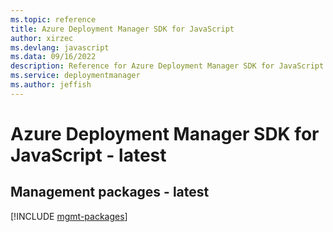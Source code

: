 ```yaml
---
ms.topic: reference
title: Azure Deployment Manager SDK for JavaScript
author: xirzec
ms.devlang: javascript
ms.data: 09/16/2022
description: Reference for Azure Deployment Manager SDK for JavaScript
ms.service: deploymentmanager
ms.author: jeffish
---
```

# Azure Deployment Manager SDK for JavaScript - latest

## Management packages - latest
[!INCLUDE [mgmt-packages](deployment-manager-mgmt-index.md)]